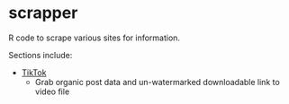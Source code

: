 
<!-- README.md is generated from README.Rmd. Please edit that file -->

# scrapper

<!-- badges: start -->
<!-- badges: end -->

R code to scrape various sites for information.

Sections include:

- [TikTok](https://github.com/taylorgrant/scrapper/tree/main/tiktok)
  - Grab organic post data and un-watermarked downloadable link to video
    file
